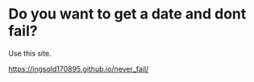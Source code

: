 # Do you want to get a date and dont fail?

Use this site.

https://ingsold170895.github.io/never_fail/
